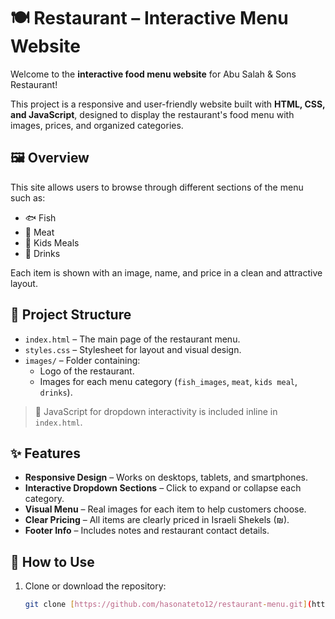 # 🍽️  Restaurant – Interactive Menu Website

Welcome to the **interactive food menu website** for Abu Salah & Sons Restaurant!

This project is a responsive and user-friendly website built with **HTML, CSS, and JavaScript**, designed to display the restaurant's food menu with images, prices, and organized categories.

## 🖼️ Overview

This site allows users to browse through different sections of the menu such as:
- 🐟 Fish
- 🥩 Meat
- 🍔 Kids Meals
- 🥤 Drinks

Each item is shown with an image, name, and price in a clean and attractive layout.

## 📁 Project Structure

- `index.html` – The main page of the restaurant menu.
- `styles.css` – Stylesheet for layout and visual design.
- `images/` – Folder containing:
  - Logo of the restaurant.
  - Images for each menu category (`fish_images`, `meat`, `kids meal`, `drinks`).

> 🔧 JavaScript for dropdown interactivity is included inline in `index.html`.

## ✨ Features

- **Responsive Design** – Works on desktops, tablets, and smartphones.
- **Interactive Dropdown Sections** – Click to expand or collapse each category.
- **Visual Menu** – Real images for each item to help customers choose.
- **Clear Pricing** – All items are clearly priced in Israeli Shekels (₪).
- **Footer Info** – Includes notes and restaurant contact details.

## 🚀 How to Use

1. Clone or download the repository:
   ```bash
   git clone [https://github.com/hasonateto12/restaurant-menu.git](https://github.com/hasonateto12/Resturant_menu)
